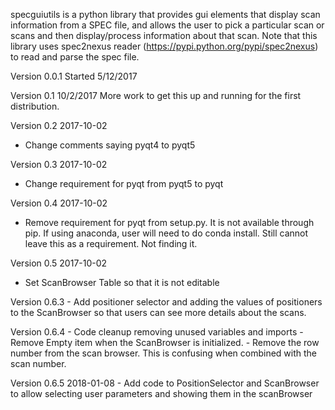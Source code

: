 specguiutils is a python library that provides gui elements that display scan information from a SPEC file, and allows the user
to pick a particular scan or scans and then display/process information about that scan.  Note that this library uses spec2nexus
 reader (https://pypi.python.org/pypi/spec2nexus) to read and parse the spec file.

Version 0.0.1 
	Started 5/12/2017
	
Version 0.1    10/2/2017
More work to get this up and running for the first distribution.

Version 0.2   2017-10-02
  - Change comments saying pyqt4 to pyqt5 
  
Version 0.3   2017-10-02
  - Change requirement for pyqt from pyqt5 to pyqt
  
Version 0.4   2017-10-02
  - Remove requirement for pyqt from setup.py.  It is not available through pip.
    If using anaconda, user will need to do conda install.  Still cannot leave 
    this as a requirement.  Not finding it.
    
Version 0.5 2017-10-02
   - Set ScanBrowser Table so that it is not editable
   
Version 0.6.3 
    - Add positioner selector and adding the values of positioners to 
    the ScanBrowser so that users can see more details about the scans.
    
    
Version 0.6.4
    - Code cleanup removing unused variables and imports
    - Remove Empty item when the ScanBrowser is initialized.
    - Remove the row number from the scan browser.  This is confusing 
    when combined with the scan number.
    
Version 0.6.5  2018-01-08
    - Add code to PositionSelector and ScanBrowser to allow selecting 
    user parameters and showing them in the scanBrowser